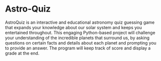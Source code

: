 # Astro-Quiz
AstroQuiz is an interactive and educational astronomy quiz guessing game that expands your knowledge about our solar system and keeps you entertained throughout. This engaging Python-based project will challenge your understanding of the incredible planets that surround us, by asking questions on certain facts and details about each planet and prompting you to provide an answer. The program will keep track of score and display a grade at the end.
